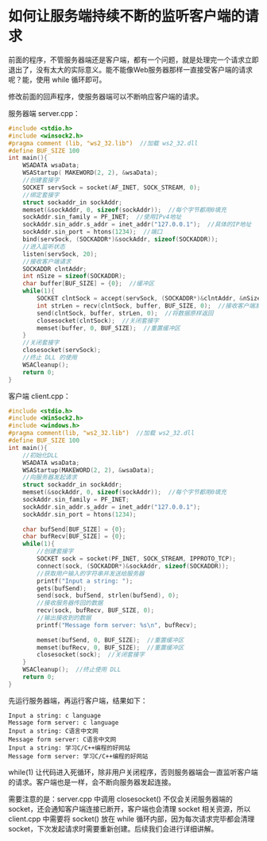 # 如何让服务端持续不断的监听客户端的请求

前面的程序，不管服务器端还是客户端，都有一个问题，就是处理完一个请求立即退出了，没有太大的实际意义。能不能像Web服务器那样一直接受客户端的请求呢？能，使用 while 循环即可。

修改前面的回声程序，使服务器端可以不断响应客户端的请求。

服务器端 server.cpp：

```c
#include <stdio.h>
#include <winsock2.h>
#pragma comment (lib, "ws2_32.lib")  //加载 ws2_32.dll
#define BUF_SIZE 100
int main(){
    WSADATA wsaData;
    WSAStartup( MAKEWORD(2, 2), &wsaData);
    //创建套接字
    SOCKET servSock = socket(AF_INET, SOCK_STREAM, 0);
    //绑定套接字
    struct sockaddr_in sockAddr;
    memset(&sockAddr, 0, sizeof(sockAddr));  //每个字节都用0填充
    sockAddr.sin_family = PF_INET;  //使用IPv4地址
    sockAddr.sin_addr.s_addr = inet_addr("127.0.0.1");  //具体的IP地址
    sockAddr.sin_port = htons(1234);  //端口
    bind(servSock, (SOCKADDR*)&sockAddr, sizeof(SOCKADDR));
    //进入监听状态
    listen(servSock, 20);
    //接收客户端请求
    SOCKADDR clntAddr;
    int nSize = sizeof(SOCKADDR);
    char buffer[BUF_SIZE] = {0};  //缓冲区
    while(1){
        SOCKET clntSock = accept(servSock, (SOCKADDR*)&clntAddr, &nSize);
        int strLen = recv(clntSock, buffer, BUF_SIZE, 0);  //接收客户端发来的数据
        send(clntSock, buffer, strLen, 0);  //将数据原样返回
        closesocket(clntSock);  //关闭套接字
        memset(buffer, 0, BUF_SIZE);  //重置缓冲区
    }
    //关闭套接字
    closesocket(servSock);
    //终止 DLL 的使用
    WSACleanup();
    return 0;
}
```

客户端 client.cpp：

```c
#include <stdio.h>
#include <WinSock2.h>
#include <windows.h>
#pragma comment(lib, "ws2_32.lib")  //加载 ws2_32.dll
#define BUF_SIZE 100
int main(){
    //初始化DLL
    WSADATA wsaData;
    WSAStartup(MAKEWORD(2, 2), &wsaData);
    //向服务器发起请求
    struct sockaddr_in sockAddr;
    memset(&sockAddr, 0, sizeof(sockAddr));  //每个字节都用0填充
    sockAddr.sin_family = PF_INET;
    sockAddr.sin_addr.s_addr = inet_addr("127.0.0.1");
    sockAddr.sin_port = htons(1234);
   
    char bufSend[BUF_SIZE] = {0};
    char bufRecv[BUF_SIZE] = {0};
    while(1){
        //创建套接字
        SOCKET sock = socket(PF_INET, SOCK_STREAM, IPPROTO_TCP);
        connect(sock, (SOCKADDR*)&sockAddr, sizeof(SOCKADDR));
        //获取用户输入的字符串并发送给服务器
        printf("Input a string: ");
        gets(bufSend);
        send(sock, bufSend, strlen(bufSend), 0);
        //接收服务器传回的数据
        recv(sock, bufRecv, BUF_SIZE, 0);
        //输出接收到的数据
        printf("Message form server: %s\n", bufRecv);
       
        memset(bufSend, 0, BUF_SIZE);  //重置缓冲区
        memset(bufRecv, 0, BUF_SIZE);  //重置缓冲区
        closesocket(sock);  //关闭套接字
    }
    WSACleanup();  //终止使用 DLL
    return 0;
}
```



先运行服务器端，再运行客户端，结果如下：
```
Input a string: c language
Message form server: c language
Input a string: C语言中文网
Message form server: C语言中文网
Input a string: 学习C/C++编程的好网站
Message form server: 学习C/C++编程的好网站
```
while(1) 让代码进入死循环，除非用户关闭程序，否则服务器端会一直监听客户端的请求。客户端也是一样，会不断向服务器发起连接。

需要注意的是：server.cpp 中调用 closesocket() 不仅会关闭服务器端的 socket，还会通知客户端连接已断开，客户端也会清理 socket 相关资源，所以 client.cpp 中需要将 socket() 放在 while 循环内部，因为每次请求完毕都会清理 socket，下次发起请求时需要重新创建。后续我们会进行详细讲解。